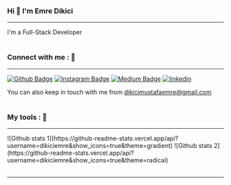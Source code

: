 ### Hi 👋 I'm Emre Dikici 
<hr>
I'm a Full-Stack Developer 


<!--
**dikiciemre/dikiciemre** is a ✨ _special_ ✨ repository because its `README.md` (this file) appears on your GitHub profile.
- 🔭 I’m currently working on ...
- 🌱 I’m currently learning ...
- 👯 I’m looking to collaborate on ...
- 🤔 I’m looking for help with ...
- 💬 Ask me about ...
- 📫 How to reach me: ...
- 😄 Pronouns: ...
- ⚡ Fun fact: ...
-->

<br>
<br>

### Connect with me : 🔭
<hr>

[![Github Badge](https://img.shields.io/badge/-Github-000?style=quare&labelColor=000&logo=Github&logoColor=white&link=link)](https://github.com/dikiciemre) 
[![Instagram Badge](https://img.shields.io/badge/-Instagram-C13584?style=flat-quare&labelColor=C13584&logo=instagram&logoColor=white&link=link)](https://instagram.com/dkcemrex?igshid=OGQ5ZDc2ODk2ZA%3D%3D&utm_source=qr) 
[![Medium Badge](https://img.shields.io/badge/-Medium-757575?style=flat-quare&labelColor=757575&logo=Medium&logoColor=white&link=link)](https://medium.com/@dikicimustafaemre) 
[![linkedin](https://img.shields.io/badge/Linkedin-000000?style=for-the-badge&logo=Linkedin&logoColor=white)]( www.linkedin.com/in/mustafa-emre-dikici)

You can also keep in touch with me from dikicimustafaemre@gmail.com 
<br>
<br>

### My tools : 🤔
<hr>
![Github stats 1](https://github-readme-stats.vercel.app/api?username=dikiciemre&show_icons=true&theme=gradient) 
![Github stats 2](https://github-readme-stats.vercel.app/api?username=dikiciemre&show_icons=true&theme=radical)

<br>
<br>
<hr>
<br>
<br>

